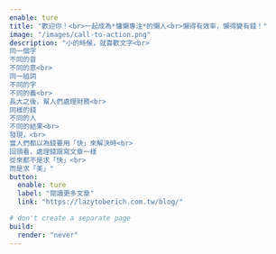 ```yaml
---
enable: ture
title: "歡迎你！<br>一起成為*慵懶專注*的懶人<br>懶得有效率，懶得變有錢！"
image: "/images/call-to-action.png"
description: "小的時候，就喜歡文字<br>
同一個字
不同的音
不同的意<br>
同一組詞
不同的字
不同的義<br>
長大之後，幫人們處理財務<br>
同樣的錢
不同的人
不同的結果<br>
發現，<br>
當人們都以為錢要用「快」來解決時<br>
回頭看，處理錢跟寫文章一樣
從來都不是求「快」<br>
而是求「美」"
button:
  enable: ture
  label: "閱讀更多文章"
  link: "https://lazytoberich.com.tw/blog/"

# don't create a separate page
build:
  render: "never"
---
```

